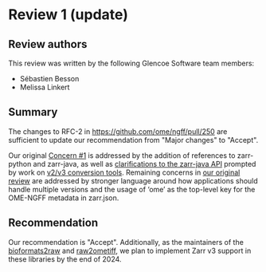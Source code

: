 # Review 1 (update)

## Review authors
This review was written by the following Glencoe Software team members:

- Sébastien Besson
- Melissa Linkert

## Summary

The changes to RFC-2 in https://github.com/ome/ngff/pull/250 are sufficient to update our recommendation from "Major changes" to "Accept".

Our original [Concern #1](https://ngff.openmicroscopy.org/rfc/2/review_1.html#concern-1-limited-zarr-v3-implementations) is addressed by the addition of references to zarr-python and zarr-java, as well as [clarifications to the zarr-java API](https://github.com/zarr-developers/zarr-java/issues/5) prompted by work on [v2/v3 conversion tools](https://github.com/glencoesoftware/zarr2zarr). Remaining concerns in [our original review](https://ngff.openmicroscopy.org/rfc/2/review_1.html) are addressed by stronger language around how applications should handle multiple versions and the usage of ‘ome’ as the top-level key for the OME-NGFF metadata in zarr.json.

## Recommendation

Our recommendation is "Accept". Additionally, as the maintainers of the  [bioformats2raw](https://github.com/glencoesoftware/bioformats2raw) and [raw2ometiff](https://github.com/glencoesoftware/raw2ometiff), we plan to implement Zarr v3 support in these libraries by the end of 2024.
